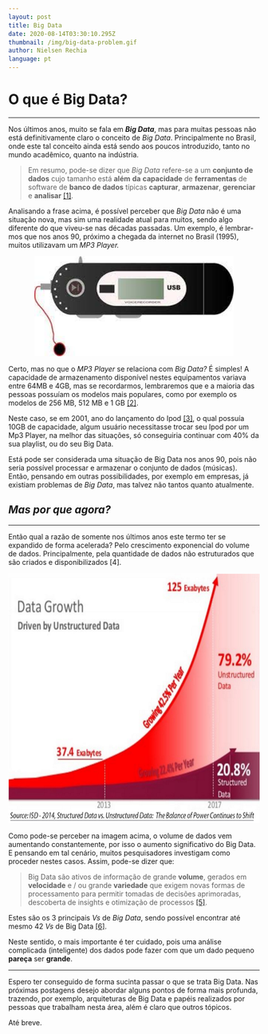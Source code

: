 ```yaml
---
layout: post
title: Big Data
date: 2020-08-14T03:30:10.295Z
thumbnail: /img/big-data-problem.gif
author: Nielsen Rechia
language: pt
---
```

# O que é Big Data?

--- 

Nos últimos anos, muito se fala em ***Big Data***, mas para muitas pessoas não está definitivamente claro o conceito de *Big Data*. Principalmente no Brasil, onde este tal conceito ainda está sendo aos poucos introduzido, tanto no mundo acadêmico, quanto na indústria.



> Em resumo, pode-se dizer que *Big Data* refere-se a um **conjunto de dados** cujo​ tamanho está **além** **da** **capacidade** de **ferramentas** de software de **banco de dados** típicas **capturar**, **armazenar**, **gerenciar** e **analisar** [[1]](>https://dl.acm.org/doi/book/10.5555/2132803).​

Analisando a frase acima, é possível perceber que *Big Data* não é uma situação nova, mas sim uma realidade atual para muitos, sendo algo diferente do que viveu-se nas décadas passadas. Um exemplo, é lembrar-mos que nos anos 90, próximo a chegada da internet no Brasil (1995), muitos utilizavam um *MP3 Player.*

<p align="center">
  <img width="400" height="200" src="/img/mp3.jpeg">
</p>


Certo, mas no que o *MP3 Player* se relaciona com *Big Data?* É simples! A capacidade de armazenamento disponível nestes equipamentos variava entre 64MB e 4GB, mas se recordarmos, lembraremos que e a maioria das pessoas possuíam os modelos mais populares, como por exemplo os modelos de 256 MB, 512 MB e 1 GB [[2]](https://pt.wikipedia.org/wiki/S1_MP3_Player#:~:text=A%20capacidade%20de%20armazenamento%20dispon%C3%ADvel,1%20GB%20e%202%20GB.).

Neste caso, se em 2001, ano do lançamento do Ipod [[3]](https://pt.wikipedia.org/wiki/IPod), o qual possuía 10GB de capacidade, algum usuário necessitasse trocar seu Ipod por um Mp3 Player, na melhor das situações, só conseguiria continuar com 40% da sua playlist, ou do seu Big Data. 

Está pode ser considerada uma situação de Big Data nos anos 90, pois não seria possível processar e armazenar o conjunto de dados (músicas). Então, pensando em outras possibilidades, por exemplo em empresas, já existiam problemas de *Big Data*, mas talvez não tantos quanto atualmente.


## *Mas por que agora?*

--- 

Então qual a razão de somente nos últimos anos este termo ter se expandido de forma acelerada? Pelo crescimento exponencial do volume de dados. Principalmente, pela quantidade de dados não estruturados que são criados e disponibilizados [4].

<p align="center">
  <img width="600" height="500" src="/img/quant-investing-big-data-analytics-1.jpg">
</p>


Como pode-se perceber na imagem acima, o volume de dados vem aumentando constantemente, por isso o aumento significativo do Big Data. E pensando em tal cenário, muitos pesquisadores investigam como proceder nestes casos. Assim, pode-se dizer que:

> Big Data são ativos de informação de grande **volume**, gerados em **velocidade** e / ou grande **variedade** que exigem novas formas de processamento para permitir tomadas de decisões aprimoradas, descoberta de insights e otimização de processos [[5]](<http://www.bdbanalytics.ir/media/1225/big-data-and-science-myths-and-reality.pdf>).

Estes são os 3 principais *Vs* de *Big Data*, sendo possível encontrar até mesmo 42 *Vs* de Big Data [[6]](>https://www.kdnuggets.com/2017/04/42-vs-big-data-data-science.html).

Neste sentido, o mais importante é ter cuidado, pois uma análise complicada (inteligente) dos dados pode fazer com que um dado pequeno **pareça** ser **grande**​.

--- 

Espero ter conseguido de forma sucinta passar o que se trata Big Data. Nas próximas postagens desejo abordar alguns pontos de forma mais profunda, trazendo, por exemplo, arquiteturas de Big Data e papéis realizados por pessoas que trabalham nesta área, além é claro que outros tópicos. 

Até breve.